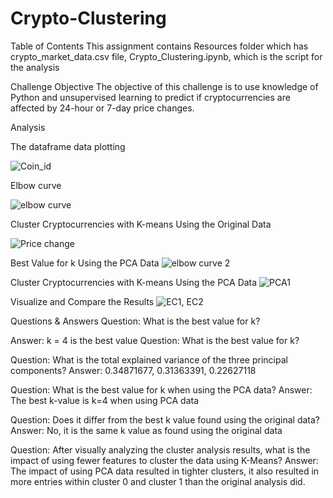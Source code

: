# Crypto-Clustering

Table of Contents
This assignment contains Resources folder which has crypto_market_data.csv file, 
Crypto_Clustering.ipynb, which is the script for the analysis

Challenge Objective
The objective of this challenge is to use knowledge of Python and unsupervised learning to predict if cryptocurrencies are affected by 24-hour or 7-day price changes.

Analysis

The dataframe data plotting

![Coin_id](https://github.com/sughra-bit/Crypto-Clustering/assets/135158002/d2752922-b8ed-46da-a973-458870c5bef0)


Elbow curve

![elbow curve](https://github.com/sughra-bit/Crypto-Clustering/assets/135158002/486abea5-fab2-41df-b50d-655a211660ad)

Cluster Cryptocurrencies with K-means Using the Original Data

![Price change](https://github.com/sughra-bit/Crypto-Clustering/assets/135158002/49749c82-7f7b-4501-9c77-f732fa838493)

Best Value for k Using the PCA Data
![elbow curve 2](https://github.com/sughra-bit/Crypto-Clustering/assets/135158002/da4cb91c-bb0d-4b73-aa38-821b59b69a1f)

Cluster Cryptocurrencies with K-means Using the PCA Data
![PCA1](https://github.com/sughra-bit/Crypto-Clustering/assets/135158002/948cf7d5-e332-4929-add4-29464598c442)

Visualize and Compare the Results
![EC1, EC2](https://github.com/sughra-bit/Crypto-Clustering/assets/135158002/4f53f9e2-8e58-4cc6-898d-f505fccd2885)



Questions & Answers
Question: What is the best value for k?

Answer: k = 4 is the best value
Question: What is the best value for k?

Question: What is the total explained variance of the three principal components?
Answer: 0.34871677, 0.31363391, 0.22627118

Question: What is the best value for k when using the PCA data?
Answer: The best k-value is k=4 when using PCA data

Question: Does it differ from the best k value found using the original data?
Answer: No, it is the same k value as found using the original data

Question: After visually analyzing the cluster analysis results, what is the impact of using fewer features to cluster the data using K-Means?
Answer: The impact of using PCA data resulted in tighter clusters, it also resulted in more entries within cluster 0 and cluster 1 than the original analysis did.

